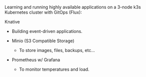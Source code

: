 Learning and running highly available applications on a 3-node k3s Kubernetes cluster with GitOps (Flux):

 Knative
  - Building event-driven applications.

- Minio (S3 Compatible Storage)
  - To store images, files, backups, etc...

- Prometheus w/ Grafana
  - To monitor temperatures and load.
